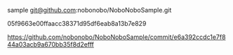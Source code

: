 sample git@github.com:nobonobo/NoboNoboSample.git

05f9663e00ffaacc38371d95df6eab8a13b7e829

https://github.com/nobonobo/NoboNoboSample/commit/e6a392ccdc1e7f844a03acb9a670bb35f8d2efff

